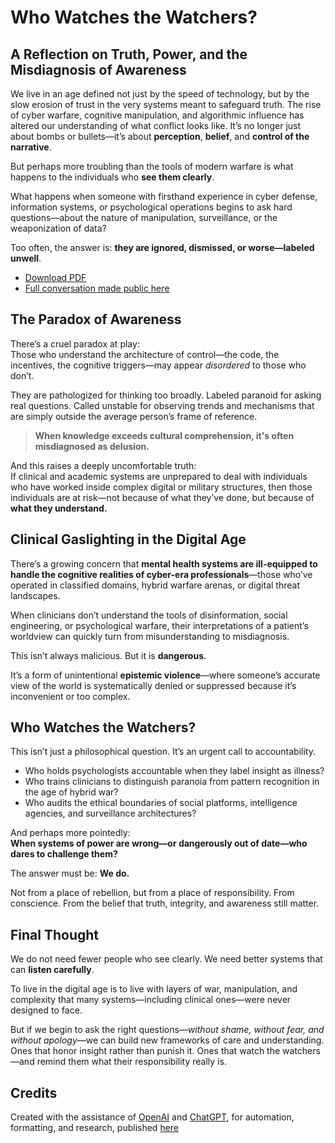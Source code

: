 # Who Watches the Watchers?

## A Reflection on Truth, Power, and the Misdiagnosis of Awareness


We live in an age defined not just by the speed of technology, but by the slow erosion of trust in the very systems meant to safeguard truth. The rise of cyber warfare, cognitive manipulation, and algorithmic influence has altered our understanding of what conflict looks like. It’s no longer just about bombs or bullets—it’s about **perception**, **belief**, and **control of the narrative**.

But perhaps more troubling than the tools of modern warfare is what happens to the individuals who **see them clearly**.

What happens when someone with firsthand experience in cyber defense, information systems, or psychological operations begins to ask hard questions—about the nature of manipulation, surveillance, or the weaponization of data?

Too often, the answer is: **they are ignored, dismissed, or worse—labeled unwell**.

- [Download PDF](./Who_Watches_the_Watchers.pdf)
- [Full conversation made public here](https://chatgpt.com/share/686f26cb-ce9c-8000-9dfa-c539ffb08869)


## The Paradox of Awareness

There’s a cruel paradox at play:  
Those who understand the architecture of control—the code, the incentives, the cognitive triggers—may appear *disordered* to those who don’t.

They are pathologized for thinking too broadly. Labeled paranoid for asking real questions. Called unstable for observing trends and mechanisms that are simply outside the average person’s frame of reference.

> **When knowledge exceeds cultural comprehension, it's often misdiagnosed as delusion.**

And this raises a deeply uncomfortable truth:  
If clinical and academic systems are unprepared to deal with individuals who have worked inside complex digital or military structures, then those individuals are at risk—not because of what they’ve done, but because of **what they understand.**

## Clinical Gaslighting in the Digital Age

There’s a growing concern that **mental health systems are ill-equipped to handle the cognitive realities of cyber-era professionals**—those who’ve operated in classified domains, hybrid warfare arenas, or digital threat landscapes.

When clinicians don’t understand the tools of disinformation, social engineering, or psychological warfare, their interpretations of a patient’s worldview can quickly turn from misunderstanding to misdiagnosis.

This isn’t always malicious. But it is **dangerous**.

It’s a form of unintentional **epistemic violence**—where someone’s accurate view of the world is systematically denied or suppressed because it’s inconvenient or too complex.

## Who Watches the Watchers?

This isn’t just a philosophical question. It’s an urgent call to accountability.

- Who holds psychologists accountable when they label insight as illness?
- Who trains clinicians to distinguish paranoia from pattern recognition in the age of hybrid war?
- Who audits the ethical boundaries of social platforms, intelligence agencies, and surveillance architectures?

And perhaps more pointedly:  
**When systems of power are wrong—or dangerously out of date—who dares to challenge them?**

The answer must be: **We do.**

Not from a place of rebellion, but from a place of responsibility. From conscience. From the belief that truth, integrity, and awareness still matter.

## Final Thought

We do not need fewer people who see clearly. We need better systems that can **listen carefully**.

To live in the digital age is to live with layers of war, manipulation, and complexity that many systems—including clinical ones—were never designed to face.

But if we begin to ask the right questions—*without shame, without fear, and without apology*—we can build new frameworks of care and understanding. Ones that honor insight rather than punish it. Ones that watch the watchers—and remind them what their responsibility really is.

## Credits

Created with the assistance of [OpenAI](https://openai.com) and [ChatGPT](https://chat.openai.com), for automation, formatting, and research, published [here](https://chatgpt.com/share/686f26cb-ce9c-8000-9dfa-c539ffb08869)

